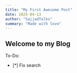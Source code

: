```yaml
---
title: "My First Awesome Post"
date: 2025-04-13
author: "SajjadTalks"
summary: "Made with love"
---
```


## Welcome to my Blog

To-Do:

- [*] Fix search
